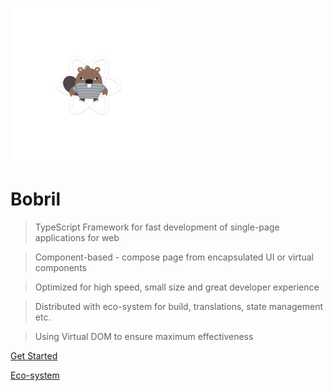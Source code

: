![Bobril Logo](./resources/bobril-logo-small.png)

# Bobril

> TypeScript Framework for fast development of single-page applications for web

> Component-based - compose page from encapsulated UI or virtual components

> Optimized for high speed, small size and great developer experience

> Distributed with eco-system for build, translations, state management etc.

> Using Virtual DOM to ensure maximum effectiveness

[Get Started](./get-started.md)

[Eco-system](./eco-system.md)
